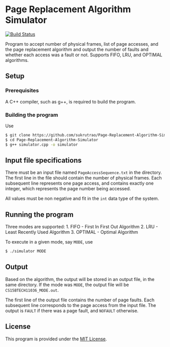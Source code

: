 # Page Replacement Algorithm Simulator

[![Build Status](https://travis-ci.com/sukrutrao/Page-Replacement-Algorithm-Simulator.svg?token=mYsgPy4zsL5qQDoHBaME&branch=master)](https://travis-ci.com/sukrutrao/Page-Replacement-Algorithm-Simulation)
	
Program to accept number of physical frames, list of page accesses, and the page replacement algorithm and output the number of faults and whether each access was a fault or not. Supports FIFO, LRU, and OPTIMAL algorithms.


## Setup
### Prerequisites
A C++ compiler, such as g++, is required to build the program.

### Building the program
Use
```bash
$ git clone https://github.com/sukrutrao/Page-Replacement-Algorithm-Simulator.git
$ cd Page-Replacement-Algorithm-Simulator
$ g++ simulator.cpp -o simulator
```

## Input file specifications

There must be an input file named `PageAccessSequence.txt` in the directory. The first line in the file should contain the number of physical frames. Each subsequent line represents one page access, and contains exactly one integer, which represents the page number being accessed.

All values must be non negative and fit in the `int` data type of the system.

## Running the program

Three modes are supported:
	1. FIFO - First In First Out Algorithm 
	2. LRU - Least Recently Used Algorithm 
	3. OPTIMAL - Optimal Algorithm 
	
To execute in a given mode, say `MODE`, use 

```bash
$ ./simulator MODE
```

## Output

Based on the algorithm, the output will be stored in an output file, in the same directory. If the mode was `MODE`, the output file will be `CS15BTECH11036_MODE.out`.

The first line of the output file contains the number of page faults. Each subsequent line corresponds to the page access from the input file. The output is `FAULT` if there was a page fault, and `NOFAULT` otherwise.

## License
This program is provided under the [MIT License](LICENSE).
